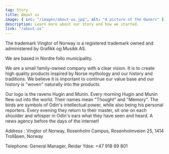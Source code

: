 ```yaml
---
tag: Story
title: About us
image: { src: "/images/about-us.jpg", alt: "A picture of the Owners" }
description: Learn more about our story and how we started.
link: "/about-us"
---
```


The trademark Vingtor of Norway is a registered trademark owned and administered by Grafikk og Musikk AS.

We are based in Nordre follo municipality.

We are a small family-owned company with a clear vision. It is to create high quality products inspired by Norse mythology and our history and traditions. We believe it is important to continue our value base and our history is "woven" naturally into the products.

Our logo is the ravens Hugin and Munin. Every morning Hugin and Munin flew out into the world. Their names mean "Thought" and "Memory". The birds are symbols of Odin's intellectual power, while also being his personal reporters. Every evening they return to their master, sit one on each shoulder and whisper in Odin's ears what they have seen and heard. A news agency before the days of the internet!

Address : Vingtor of Norway, Rosenholm Campus, Rosenholmveien 25, 1414 Trollåsen, Norway

Telephone: General Manager, Reidar Ydse: +47 918 69 801
